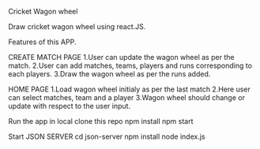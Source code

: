 Cricket Wagon wheel 

Draw cricket wagon wheel using react.JS. 

Features of this APP.
  
  CREATE MATCH PAGE
  1.User can update the wagon wheel as per the match. 
  2.User can add matches, teams, players and runs corresponding to each players.
  3.Draw the wagon wheel as per the runs added. 
  
  HOME PAGE
  1.Load wagon wheel initialy as per the last match 
  2.Here user can select matches, team and a player
  3.Wagon wheel should change or update with respect to the user input. 



Run the app in local 
  clone this repo 
  npm install
  npm start 
  
Start JSON SERVER
  cd json-server
  npm install
  node index.js
